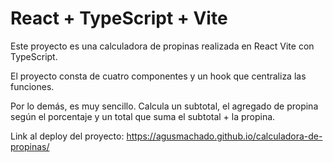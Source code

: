 # React + TypeScript + Vite

Este proyecto es una calculadora de propinas realizada en React Vite con TypeScript.

El proyecto consta de cuatro componentes y un hook que centraliza las funciones.

Por lo demás, es muy sencillo. Calcula un subtotal, el agregado de propina según el porcentaje y un total que suma el subtotal + la propina.


Link al deploy del proyecto: https://agusmachado.github.io/calculadora-de-propinas/

